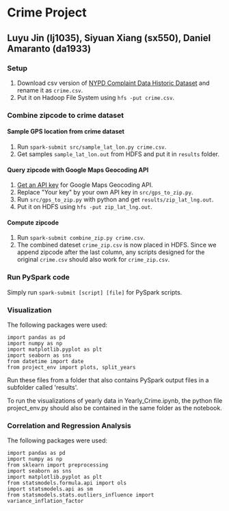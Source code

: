 # Crime Project
## Luyu Jin (lj1035), Siyuan Xiang (sx550), Daniel Amaranto (da1933)

### Setup
1. Download csv version of [NYPD Complaint Data Historic Dataset](https://data.cityofnewyork.us/api/views/qgea-i56i/rows.csv?accessType=DOWNLOAD) and rename it as `crime.csv`.
2. Put it on Hadoop File System using `hfs -put crime.csv`.

### Combine zipcode to crime dataset

#### Sample GPS location from crime dataset
1. Run `spark-submit src/sample_lat_lon.py crime.csv`.
2. Get samples `sample_lat_lon.out` from HDFS and put it in `results` folder.

#### Query zipcode with Google Maps Geocoding API
1. [Get an API key](https://developers.google.com/maps/documentation/geocoding/start#get-a-key) for Google Maps Geocoding API.
2. Replace "Your key" by your own API key in `src/gps_to_zip.py`.
3. Run `src/gps_to_zip.py` with python and get `results/zip_lat_lng.out`.
4. Put it on HDFS using `hfs -put zip_lat_lng.out`.

#### Compute zipcode
1. Run `spark-submit combine_zip.py crime.csv`.
2. The combined dateset `crime_zip.csv` is now placed in HDFS. Since we append zipcode after the last column, any scripts designed for the original `crime.csv` should also work for `crime_zip.csv`.

### Run PySpark code
Simply run `spark-submit [script] [file]` for PySpark scripts. 
    
### Visualization
The following packages were used:

    import pandas as pd
    import numpy as np
    import matplotlib.pyplot as plt
    import seaborn as sns
    from datetime import date
    from project_env import plots, split_years

Run these files from a folder that also contains PySpark output files in a subfolder called 'results'.

To run the visualizations of yearly data in Yearly_Crime.ipynb, the python file project_env.py should also 
be contained in the same folder as the notebook.

### Correlation and Regression Analysis
The following packages were used:

    import pandas as pd
    import numpy as np
    from sklearn import preprocessing
    import seaborn as sns
    import matplotlib.pyplot as plt
    from statsmodels.formula.api import ols
    import statsmodels.api as sm
    from statsmodels.stats.outliers_influence import variance_inflation_factor
